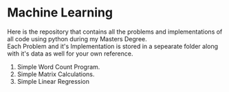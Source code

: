 # Machine Learning
Here is the repository that contains all the problems and implementations of all code using python during my Masters Degree.\
Each Problem and it's Implementation is stored in a sepearate folder along with it's data as well for your own reference.

1. Simple Word Count Program. 
2. Simple Matrix Calculations.
3. Simple Linear Regression
